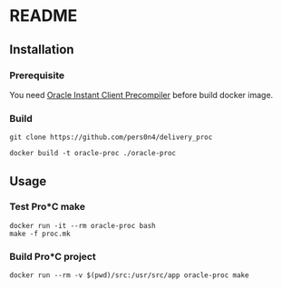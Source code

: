 # README

## Installation

### Prerequisite

You need [Oracle Instant Client Precompiler](https://www.oracle.com/database/technologies/instant-client/precompiler-downloads.html) before build docker image.

### Build

```shell
git clone https://github.com/pers0n4/delivery_proc

docker build -t oracle-proc ./oracle-proc
```

## Usage

### Test Pro*C make

```shell
docker run -it --rm oracle-proc bash
make -f proc.mk
```

### Build Pro*C project

```shell
docker run --rm -v $(pwd)/src:/usr/src/app oracle-proc make
```
